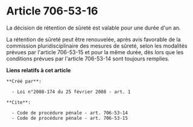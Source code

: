 # Article 706-53-16

La décision de rétention de sûreté est valable pour une durée d'un an. 

La rétention de sûreté peut être renouvelée, après avis favorable de la commission pluridisciplinaire des mesures de sûreté,
selon les modalités prévues par l'article 706-53-15 et pour la même durée, dès lors que les conditions prévues par l'article
706-53-14 sont toujours remplies.

**Liens relatifs à cet article**

	**Créé par**:

	  - Loi n°2008-174 du 25 février 2008 - art. 1

	**Cite**:

	  - Code de procédure pénale - art. 706-53-14
	  - Code de procédure pénale - art. 706-53-15
